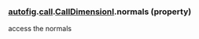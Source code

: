 ### [autofig](autofig.md).[call](autofig.call.md).[CallDimensionI](autofig.call.CallDimensionI.md).normals (property)




access the normals

